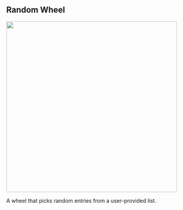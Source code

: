 ## Random Wheel

<img src='http://i.imgur.com/BW9WbDg.png' width=450/>

A wheel that picks random entries from a user-provided list.


